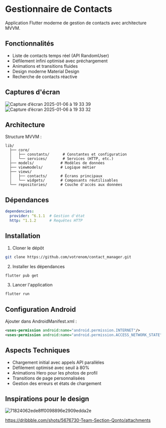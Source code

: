# Gestionnaire de Contacts

Application Flutter moderne de gestion de contacts avec architecture MVVM.

## Fonctionnalités

- Liste de contacts temps réel (API RandomUser)
- Défilement infini optimisé avec préchargement
- Animations et transitions fluides
- Design moderne Material Design
- Recherche de contacts réactive

## Captures d'écran

![Capture d’écran 2025-01-06 à 19 33 39](https://github.com/user-attachments/assets/c47a4dcd-6a84-44f3-95d4-ef90a0de7c91) ![Capture d’écran 2025-01-06 à 19 33 32](https://github.com/user-attachments/assets/df485812-0529-4a63-9caa-31000a61a810)


## Architecture

Structure MVVM :
```
lib/
  ├── core/
  │   ├── constants/      # Constantes et configuration
  │   └── services/       # Services (HTTP, etc.)
  ├── models/            # Modèles de données
  ├── viewmodels/        # Logique métier
  ├── views/
  │   ├── contacts/      # Écrans principaux
  │   └── widgets/       # Composants réutilisables
  └── repositories/      # Couche d'accès aux données
```

## Dépendances

```yaml
dependencies:
  provider: ^6.1.1  # Gestion d'état
  http: ^1.1.2      # Requêtes HTTP
```

## Installation

1. Cloner le dépôt
```bash
git clone https://github.com/votrenom/contact_manager.git
```

2. Installer les dépendances
```bash
flutter pub get
```

3. Lancer l'application
```bash
flutter run
```

## Configuration Android

Ajouter dans AndroidManifest.xml :
```xml
<uses-permission android:name="android.permission.INTERNET"/>
<uses-permission android:name="android.permission.ACCESS_NETWORK_STATE"/>
```

## Aspects Techniques

- Chargement initial avec appels API parallèles
- Défilement optimisé avec seuil à 80%
- Animations Hero pour les photos de profil
- Transitions de page personnalisées
- Gestion des erreurs et états de chargement

## Inspirations pour le design

![71824062ede8ff0098896e2909edda2e](https://github.com/user-attachments/assets/1fe5f138-77f6-40fd-857f-2d89af77446d)

https://dribbble.com/shots/5676730-Team-Section-Qonto/attachments
